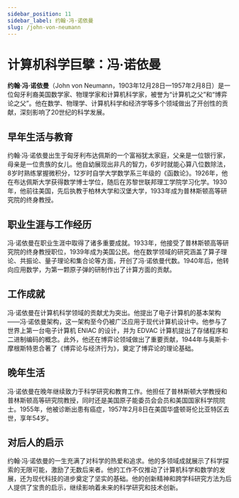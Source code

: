 ```yaml
---
sidebar_position: 11
sidebar_label: 约翰·冯·诺依曼
slug: /john-von-neumann
---
```


# 计算机科学巨擘：冯·诺依曼

**约翰·冯·诺依曼**（John von Neumann，1903年12月28日—1957年2月8日）是一位匈牙利裔美国数学家、物理学家和计算机科学家，被誉为“计算机之父”和“博弈论之父”。他在数学、物理学、计算机科学和经济学等多个领域做出了开创性的贡献，深刻影响了20世纪的科学发展。

## 早年生活与教育

约翰·冯·诺依曼出生于匈牙利布达佩斯的一个富裕犹太家庭，父亲是一位银行家，母亲是一位贵族的女儿。他自幼展现出非凡的智力，6岁时就能心算八位数除法，8岁时熟练掌握微积分，12岁时自学大学数学系三年级的《函数论》。1926年，他在布达佩斯大学获得数学博士学位，随后在苏黎世联邦理工学院学习化学。1930年，他前往美国，先后执教于柏林大学和汉堡大学，1933年成为普林斯顿高等研究院的终身教授。

## 职业生涯与工作经历

冯·诺依曼在职业生涯中取得了诸多重要成就。1933年，他接受了普林斯顿高等研究院的终身教授职位，1939年成为美国公民。他在数学领域的研究涵盖了算子理论、共振论、量子理论和集合论等方面，开创了冯·诺依曼代数。1940年后，他转向应用数学，为第一颗原子弹的研制作出了计算方面的贡献。

## 工作成就

冯·诺依曼在计算机科学领域的贡献尤为突出。他提出了电子计算机的基本架构——冯·诺依曼架构，这一架构至今仍被广泛应用于现代计算机设计中。他参与了世界上第一台电子计算机 ENIAC 的设计，并为 EDVAC 计算机提出了存储程序和二进制编码的概念。此外，他还在博弈论领域做出了重要贡献，1944年与奥斯卡·摩根斯特恩合著了《博弈论与经济行为》，奠定了博弈论的理论基础。

## 晚年生活

冯·诺依曼在晚年继续致力于科学研究和教育工作。他担任了普林斯顿大学教授和普林斯顿高等研究院教授，同时还是美国原子能委员会会员和美国国家科学院院士。1955年，他被诊断出患有癌症，1957年2月8日在美国华盛顿哥伦比亚特区去世，享年54岁。

## 对后人的启示

约翰·冯·诺依曼的一生充满了对科学的热爱和追求。他的多领域成就展示了科学探索的无限可能，激励了无数后来者。他的工作不仅推动了计算机科学和数学的发展，还为现代科技的进步奠定了坚实的基础。他的创新精神和跨学科研究方法为后人提供了宝贵的启示，继续影响着未来的科学研究和技术创新。
